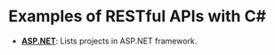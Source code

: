 # Examples of RESTful APIs with C#

- <a href="https://github.com/sauravdwivedi/Microservices/tree/main/.NET/ASP.NET">**ASP.NET**</a>: Lists projects in ASP.NET framework.